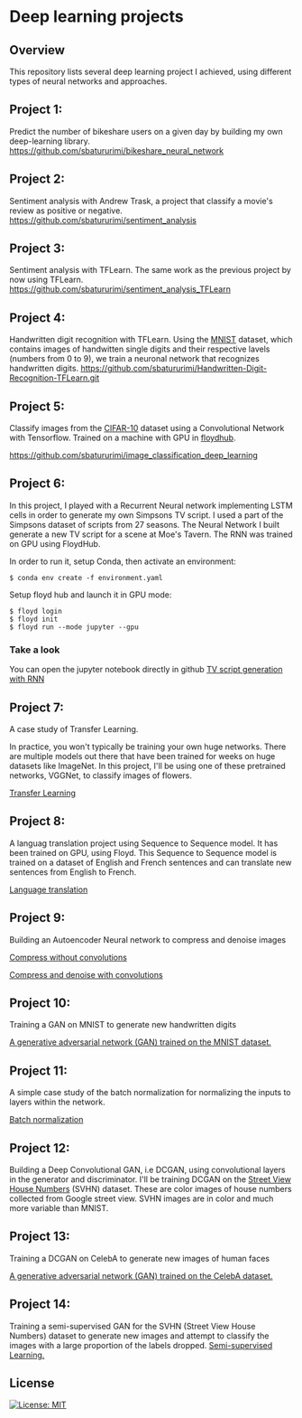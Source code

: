 # Deep learning projects

## Overview 

This repository lists several deep learning project I achieved, using different types of neural networks and approaches.

## Project 1:
Predict the number of bikeshare users on a given day by building my own deep-learning library.
https://github.com/sbatururimi/bikeshare_neural_network

## Project 2:
Sentiment analysis with Andrew Trask, a project that classify a movie's review as positive or negative.
https://github.com/sbatururimi/sentiment_analysis

## Project 3:
Sentiment analysis with TFLearn. The same work as the previous project by now using TFLearn.
https://github.com/sbatururimi/sentiment_analysis_TFLearn


## Project 4:
Handwritten digit recognition with TFLearn. Using the [MNIST](http://yann.lecun.com/exdb/mnist/) dataset, which contains images of handwitten single digits and their respective lavels (numbers from 0 to 9), we train a neuronal network that recognizes handwritten digits.
https://github.com/sbatururimi/Handwritten-Digit-Recognition-TFLearn.git


## Project 5:
Classify images from the [CIFAR-10](https://www.cs.toronto.edu/~kriz/cifar.html) dataset using a Convolutional Network with Tensorflow. Trained on a machine with GPU in [floydhub](https://www.floydhub.com).

https://github.com/sbatururimi/image_classification_deep_learning


## Project 6:
In this project, I played with a Recurrent Neural network implementing LSTM cells in order to generate my own Simpsons TV script. I used a part of the Simpsons dataset of scripts from 27 seasons. The Neural Network I built  generate a new TV script for a scene at Moe's Tavern. The RNN was trained on GPU using FloydHub.

In order to run it, setup Conda, then activate an environment:
```
$ conda env create -f environment.yaml
```
Setup floyd hub and launch it in GPU mode:
```
$ floyd login
$ floyd init
$ floyd run --mode jupyter --gpu
```

### Take a look
You can open the jupyter notebook directly in github 
 [TV script generation with RNN](https://github.com/sbatururimi/DeepLearning/blob/master/tv-script-generation/dlnd_tv_script_generation.ipynb)

## Project 7:
A case study of Transfer Learning.

In practice, you won't typically be training your own huge networks. There are multiple models out there that have been trained for weeks on huge datasets like ImageNet. In this project, I'll be using one of these pretrained networks, VGGNet, to classify images of flowers.

[Transfer Learning](https://github.com/sbatururimi/DeepLearning/blob/master/transfer-learning/Transfer_Learning.ipynb)

## Project 8:

A languag translation project using Sequence to Sequence model. It has been trained on  GPU, using Floyd.
This Sequence to Sequence model is trained on a dataset of English and French sentences and can translate new sentences from English to French.

[Language translation](https://github.com/sbatururimi/DeepLearning/blob/master/language-translation/dlnd_language_translation.ipynb)


## Project 9: 
Building an Autoencoder Neural network to compress and denoise images

[Compress without convolutions](https://github.com/sbatururimi/DeepLearning/blob/master/autoencoder/Simple_Autoencoder.ipynb)

[Compress and denoise with convolutions](https://github.com/sbatururimi/DeepLearning/blob/master/autoencoder/Convolutional_Autoencoder.ipynb)

## Project 10:
Training a GAN on MNIST to generate new handwritten digits

[A generative adversarial network (GAN) trained on the MNIST dataset.](https://github.com/sbatururimi/DeepLearning/blob/master/gan_mnist/Intro_to_GANs_Exercises.ipynb)


## Project 11:
A simple case study of the batch normalization for normalizing the inputs to layers within the network.

[Batch normalization](https://github.com/sbatururimi/DeepLearning/blob/master/batch-norm/Batch_Normalization_Lesson.ipynb)


## Project 12:
Building a  Deep Convolutional GAN, i.e DCGAN, using convolutional layers in the generator and discriminator. I'll be training DCGAN on the [Street View House Numbers](http://ufldl.stanford.edu/housenumbers/) (SVHN) dataset. These are color images of house numbers collected from Google street view. SVHN images are in color and much more variable than MNIST.



## Project 13:
Training a DCGAN on CelebA to generate new images of human faces

[A generative adversarial network (GAN) trained on the CelebA dataset.](https://github.com/sbatururimi/DeepLearning/blob/master/face_generation/dlnd_face_generation.ipynb)

## Project 14:
Training a semi-supervised GAN for the SVHN (Street View House Numbers) dataset to generate new images and attempt to classify the images with a large proportion of the labels dropped.
[Semi-supervised Learning.](https://github.com/sbatururimi/DeepLearning/blob/master/semi-supervised/semi-supervised_learning_2.ipynb)

## License
[![License: MIT](https://img.shields.io/badge/License-MIT-yellow.svg)](https://github.com/sbatururimi/DeepLearning/blob/master/LICENSE)